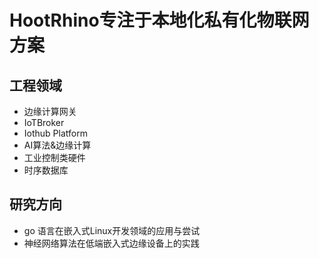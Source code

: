 # HootRhino专注于本地化私有化物联网方案
## 工程领域
- 边缘计算网关
- IoTBroker
- Iothub Platform
- AI算法&边缘计算
- 工业控制类硬件
- 时序数据库

## 研究方向
- go 语言在嵌入式Linux开发领域的应用与尝试
- 神经网络算法在低端嵌入式边缘设备上的实践
